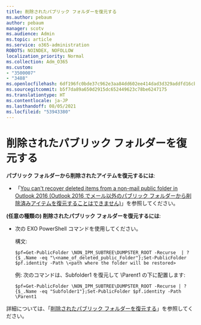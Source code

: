 ```yaml
---
title: 削除されたパブリック フォルダーを復元する
ms.author: pebaum
author: pebaum
manager: scotv
ms.audience: Admin
ms.topic: article
ms.service: o365-administration
ROBOTS: NOINDEX, NOFOLLOW
localization_priority: Normal
ms.collection: Adm_O365
ms.custom:
- "3500007"
- "3488"
ms.openlocfilehash: 6df196fc0bde37c962e3aa84dd602ee414dad3d329addfd16cb6e3dcc40fc2ae
ms.sourcegitcommit: b5f7da89a650d2915dc652449623c78be6247175
ms.translationtype: HT
ms.contentlocale: ja-JP
ms.lasthandoff: 08/05/2021
ms.locfileid: "53943380"
---
```

# <a name="restore-a-deleted-public-folder"></a>削除されたパブリック フォルダーを復元する

**パブリック フォルダーから削除されたアイテムを復元するには**:

- 「[You can't recover deleted items from a non-mail public folder in Outlook 2016 (Outlook 2016 でメール以外のパブリック フォルダーから削除済みアイテムを復元することはできません)](https://aka.ms/pfrec)」を参照してください。
 
**(任意の種類の) 削除されたパブリック フォルダーを復元するには**: 

- 次の EXO PowerShell コマンドを使用してください。

    構文:

     `$pf=Get-PublicFolder \NON_IPM_SUBTREE\DUMPSTER_ROOT -Recurse  | ?{$_.Name -eq "\<name_of_deleted_public_Folder"};Set-PublicFolder $pf.identity -Path \<path where the folder will be restored>`

    例: 次のコマンドは、Subfolder1 を復元して \Parent1 の下に配置します:

    `$pf=Get-PublicFolder \NON_IPM_SUBTREE\DUMPSTER_ROOT -Recurse | ?{$_.Name -eq "Subfolder1"};Set-PublicFolder $pf.identity -Path \Parent1`

詳細については、「[削除されたパブリック フォルダーを復元する](https://docs.microsoft.com/exchange/collaboration-exo/public-folders/restore-deleted-public-folder)」を参照してください。
